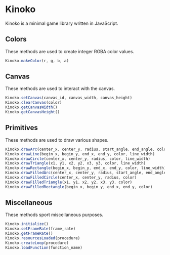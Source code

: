 # Kinoko

Kinoko is a minimal game library written in JavaScript.


## Colors

These methods are used to create integer RGBA color values.

```js
Kinoko.makeColor(r, g, b, a)
```

## Canvas

These methods are used to interact with the canvas.

```js
Kinoko.setCanvas(canvas_id, canvas_width, canvas_height)
Kinoko.clearCanvas(color)
Kinoko.getCanvasWidth()
Kinoko.getCanvasHeight()
```

## Primitives

These methods are used to draw various shapes.

```js
Kinoko.drawArc(center_x, center_y, radius, start_angle, end_angle, color, line_width)
Kinoko.drawLine(begin_x, begin_y, end_x, end_y, color, line_width)
Kinoko.drawCircle(center_x, center_y, radius, color, line_width)
Kinoko.drawTriangle(x1, y1, x2, y2, x3, y3, color, line_width)
Kinoko.drawRectangle(begin_x, begin_y, end_x, end_y, color, line_width)
Kinoko.drawFilledArc(center_x, center_y, radius, start_angle, end_angle, color)
Kinoko.drawFilledCircle(center_x, center_y, radius, color)
Kinoko.drawFilledTriangle(x1, y1, x2, y2, x3, y3, color)
Kinoko.drawFilledRectangle(begin_x, begin_y, end_x, end_y, color)
```

## Miscellaneous

These methods sport miscellaneous purposes.

```js
Kinoko.initialize()
Kinoko.setFrameRate(frame_rate)
Kinoko.getFrameRate()
Kinoko.resourcesLoaded(procedure)
Kinoko.createLoop(procedure)
Kinoko.loadFunction(function_name)
```
